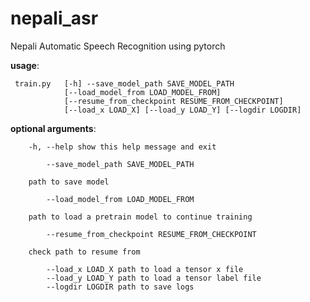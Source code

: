 # nepali_asr

Nepali Automatic Speech Recognition using pytorch

  
  

**usage**:

	 train.py   [-h] --save_model_path SAVE_MODEL_PATH
				[--load_model_from LOAD_MODEL_FROM]
		        [--resume_from_checkpoint RESUME_FROM_CHECKPOINT]
		        [--load_x LOAD_X] [--load_y LOAD_Y] [--logdir LOGDIR]

  

**optional arguments**:

		-h, --help show this help message and exit

			--save_model_path SAVE_MODEL_PATH

		path to save model

			--load_model_from LOAD_MODEL_FROM

		path to load a pretrain model to continue training

			--resume_from_checkpoint RESUME_FROM_CHECKPOINT

		check path to resume from

			--load_x LOAD_X path to load a tensor x file
			--load_y LOAD_Y path to load a tensor label file
			--logdir LOGDIR path to save logs